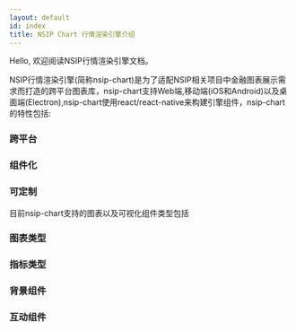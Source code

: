 ```yaml
---
layout: default
id: index
title: NSIP Chart 行情渲染引擎介绍
---
```


Hello, 欢迎阅读NSIP行情渲染引擎文档。

NSIP行情渲染引擎(简称nsip-chart)是为了适配NSIP相关项目中金融图表展示需求而打造的跨平台图表库，nsip-chart支持Web端,移动端(iOS和Android)以及桌面端(Electron),nsip-chart使用react/react-native来构建引擎组件，nsip-chart的特性包括:

### 跨平台

### 组件化

### 可定制

目前nsip-chart支持的图表以及可视化组件类型包括
### 图表类型

### 指标类型

### 背景组件

### 互动组件
